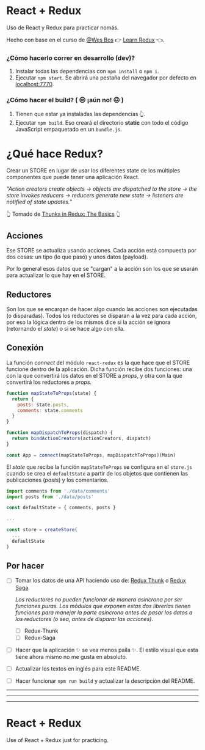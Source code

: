 # React + Redux
Uso de React y Redux para practicar nomás.

Hecho con base en el curso de [@Wes Bos](https://twitter.com/wesbos) 👉 [Learn Redux](https://learnredux.com/) 👈.

### ¿Cómo hacerlo correr en desarrollo (dev)?
1. Instalar todas las dependencias con `npm install` o `npm i`.
2. Ejecutar `npm start`. Se abrirá una pestaña del navegador por defecto en <localhost:7770>.

### ¿Cómo hacer el build? ( 😒 ¡aún no! 😖 )
1. Tienen que estar ya instaladas las dependencias 👆.
2. Ejecutar `npm build`. Eso creará el directorio **static** con todo el código JavaScript empaquetado en un `bundle.js`.

# ¿Qué hace Redux?

Crear un STORE en lugar de usar los diferentes state de los múltiples componentes que puede tener una aplicación React.

*"Action creators create objects → objects are dispatched to the store → the store invokes reducers → reducers generate new state → listeners are notified of state updates."*

👆 Tomado de [Thunks in Redux: The Basics](https://medium.com/fullstack-academy/thunks-in-redux-the-basics-85e538a3fe60) 👆

## Acciones
Ese STORE se actualiza usando acciones. Cada acción está compuesta por dos cosas: un tipo (lo que pasó) y unos datos (payload).

Por lo general esos datos que se "cargan" a la acción son los que se usarán para actualizar lo que hay en el STORE.

## Reductores
Son los que se encargan de hacer algo cuando las acciones son ejecutadas (o disparadas). Todos los reductores se disparan a la vez para cada acción, por eso la lógica dentro de los mismos dice si la acción se ignora (retornando el *state*) o si se hace algo con ella.

## Conexión
La función *connect* del módulo `react-redux` es la que hace que el STORE funcione dentro de la aplicación. Dicha función recibe dos funciones: una con la que convertirá los datos en el STORE a *props*, y otra con la que convertirá los reductores a *props*.

```javascript
function mapStateToProps(state) {
  return {
    posts: state.posts,
    comments: state.comments
  }
}

function mapDispatchToProps(dispatch) {
  return bindActionCreators(actionCreators, dispatch)
}

const App = connect(mapStateToProps, mapDispatchToProps)(Main)
```

El *state* que recibe la función `mapStateToProps` se configura en el `store.js` cuando se crea el `defaultState` a partir de los objetos que contienen las publicaciones (*posts*) y los comentarios.

```javascript
import comments from './data/comments'
import posts from './data/posts'

const defaultState = { comments, posts }

...

const store = createStore(
  ...
  defaultState
)
```
## Por hacer

- [ ] Tomar los datos de una API haciendo uso de: [Redux Thunk](https://github.com/reduxjs/redux-thunk) o [Redux Saga](https://redux-saga.js.org/).

  *Los reductores no pueden funcionar de manera asíncrona por ser funciones puras. Los módulos que exponen estas dos librerías tienen funciones para manejar la parte asíncrona antes de pasar los datos a los reductores (o sea, antes de disparar las acciones)*.

  - [ ] Redux-Thunk
  - [ ] Redux-Saga

- [ ] Hacer que la aplicación ✨ se vea menos paila ✨. El estilo visual que esta tiene ahora mismo no me gusta en absoluto.
- [ ] Actualizar los textos en inglés para este README.
- [ ] Hacer funcionar `npm run build` y actualizar la descripción del README.

---
---
---
# React + Redux
Use of React + Redux just for practicing.